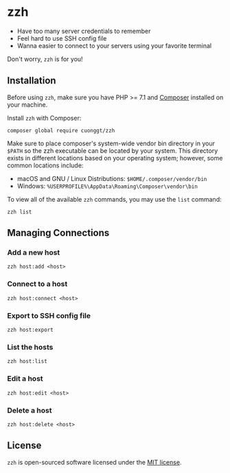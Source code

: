 # zzh

- Have too many server credentials to remember
- Feel hard to use SSH config file
- Wanna easier to connect to your servers using your favorite terminal

Don't worry, `zzh` is for you!

## Installation

Before using `zzh`, make sure you have PHP >= 7.1 and [Composer](https://getcomposer.org/) installed on your machine.

Install `zzh` with Composer:

    composer global require cuonggt/zzh

Make sure to place composer's system-wide vendor bin directory in your `$PATH` so the zzh executable can be located by your system. This directory exists in different locations based on your operating system; however, some common locations include:

- macOS and GNU / Linux Distributions: `$HOME/.composer/vendor/bin`
- Windows: `%USERPROFILE%\AppData\Roaming\Composer\vendor\bin`

To view all of the available `zzh` commands, you may use the `list` command:

    zzh list

## Managing Connections

### Add a new host

    zzh host:add <host>
    
### Connect to a host

    zzh host:connect <host>

### Export to SSH config file

    zzh host:export
    
### List the hosts

    zzh host:list
    
### Edit a host
    
    zzh host:edit <host>

### Delete a host

    zzh host:delete <host>

## License

`zzh` is open-sourced software licensed under the [MIT license](http://opensource.org/licenses/MIT).
